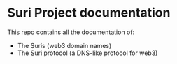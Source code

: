 # Suri Project documentation

This repo contains all the documentation of:

- The Suris (web3 domain names)
- The Suri protocol (a DNS-like protocol for web3)
